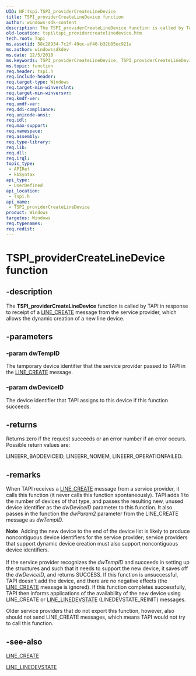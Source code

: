 ```yaml
---
UID: NF:tspi.TSPI_providerCreateLineDevice
title: TSPI_providerCreateLineDevice function
author: windows-sdk-content
description: The TSPI_providerCreateLineDevice function is called by TAPI in response to receipt of a LINE_CREATE message from the service provider, which allows the dynamic creation of a new line device.
old-location: tspi\tspi_providercreatelinedevice.htm
tech.root: Tapi
ms.assetid: 58c28934-7c2f-49ec-af40-b32b05ec921a
ms.author: windowssdkdev
ms.date: 12/5/2018
ms.keywords: TSPI_providerCreateLineDevice, TSPI_providerCreateLineDevice function [TAPI 2.2], _tspi_tspi_providercreatelinedevice, tspi.tspi_providercreatelinedevice, tspi/TSPI_providerCreateLineDevice
ms.topic: function
req.header: tspi.h
req.include-header: 
req.target-type: Windows
req.target-min-winverclnt: 
req.target-min-winversvr: 
req.kmdf-ver: 
req.umdf-ver: 
req.ddi-compliance: 
req.unicode-ansi: 
req.idl: 
req.max-support: 
req.namespace: 
req.assembly: 
req.type-library: 
req.lib: 
req.dll: 
req.irql: 
topic_type:
 - APIRef
 - kbSyntax
api_type:
 - UserDefined
api_location:
 - Tspi.h
api_name:
 - TSPI_providerCreateLineDevice
product: Windows
targetos: Windows
req.typenames: 
req.redist: 
---
```


# TSPI_providerCreateLineDevice function


## -description


The 
<b>TSPI_providerCreateLineDevice</b> function is called by TAPI in response to receipt of a 
<a href="https://msdn.microsoft.com/f5256cc4-e5da-45c0-b467-c46481721227">LINE_CREATE</a> message from the service provider, which allows the dynamic creation of a new line device.


## -parameters




### -param dwTempID

The temporary device identifier that the service provider passed to TAPI in the 
<a href="https://msdn.microsoft.com/f5256cc4-e5da-45c0-b467-c46481721227">LINE_CREATE</a> message.


### -param dwDeviceID

The device identifier that TAPI assigns to this device if this function succeeds.


## -returns



Returns zero if the request succeeds or an error number if an error occurs. Possible return values are:

LINEERR_BADDEVICEID, LINEERR_NOMEM, LINEERR_OPERATIONFAILED.




## -remarks



When TAPI receives a 
<a href="https://msdn.microsoft.com/f5256cc4-e5da-45c0-b467-c46481721227">LINE_CREATE</a> message from a service provider, it calls this function (it never calls this function spontaneously). TAPI adds 1 to the number of devices of that type, and passes the resulting new, unused device identifier as the <i>dwDeviceID</i> parameter to this function. It also passes in the function the <i>dwParam2</i> parameter from the LINE_CREATE message as <i>dwTempID</i>.

<div class="alert"><b>Note</b>  Adding the new device to the end of the device list is likely to produce noncontiguous device identifiers for the service provider; service providers that support dynamic device creation must also support noncontiguous device identifiers.</div>
<div> </div>
If the service provider recognizes the <i>dwTempID</i> and succeeds in setting up the structures and such that it needs to support the new device, it saves off the <i>dwDeviceID</i>, and returns SUCCESS. If this function is unsuccessful, TAPI doesn't add the device, and there are no negative effects (the 
<a href="https://msdn.microsoft.com/f5256cc4-e5da-45c0-b467-c46481721227">LINE_CREATE</a> message is ignored). If this function completes successfully, TAPI then informs applications of the availability of the new device using LINE_CREATE or 
<a href="https://msdn.microsoft.com/6e59a7a7-660c-493f-ae0f-0c46a446c4be">LINE_LINEDEVSTATE</a> (LINEDEVSTATE_REINIT) messages.

Older service providers that do not export this function, however, also should not send LINE_CREATE messages, which means TAPI would not try to call this function.




## -see-also




<a href="https://msdn.microsoft.com/f5256cc4-e5da-45c0-b467-c46481721227">LINE_CREATE</a>



<a href="https://msdn.microsoft.com/6e59a7a7-660c-493f-ae0f-0c46a446c4be">LINE_LINEDEVSTATE</a>
 

 

